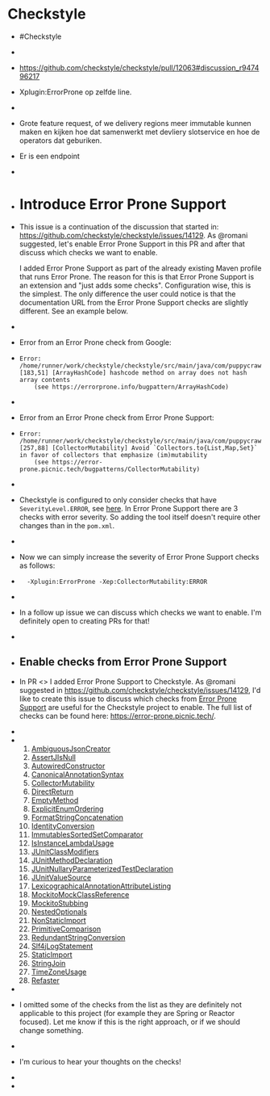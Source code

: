 # Checkstyle
- #Checkstyle
-
- https://github.com/checkstyle/checkstyle/pull/12063#discussion_r947496217
- Xplugin:ErrorProne op zelfde line.
-
- Grote feature request, of we delivery regions meer immutable kunnen maken en kijken hoe dat samenwerkt met devliery slotservice en hoe de operators dat geburiken.
- Er is een endpoint
-
- # Introduce Error Prone Support
- This issue is a continuation of the discussion that started in: https://github.com/checkstyle/checkstyle/issues/14129. As @romani suggested, let's enable Error Prone Support in this PR and after that discuss which checks we want to enable.
  
  I added Error Prone Support as part of the already existing Maven profile that runs Error Prone. The reason for this is that Error Prone Support is an extension and "just adds some checks". Configuration wise, this is the simplest. The only difference the user could notice is that the documentation URL from the Error Prone Support checks are slightly different. See an example below.
-
- Error from an Error Prone check from Google:
- ```
  Error:  /home/runner/work/checkstyle/checkstyle/src/main/java/com/puppycrawl/tools/checkstyle/checks/javadoc/JavadocNodeImpl.java:[183,51] [ArrayHashCode] hashcode method on array does not hash array contents
      (see https://errorprone.info/bugpattern/ArrayHashCode)
  ```
-
- Error from an Error Prone check from Error Prone Support:
- ```
  Error:  /home/runner/work/checkstyle/checkstyle/src/main/java/com/puppycrawl/tools/checkstyle/checks/TranslationCheck.java:[257,88] [CollectorMutability] Avoid `Collectors.to{List,Map,Set}` in favor of collectors that emphasize (im)mutability
      (see https://error-prone.picnic.tech/bugpatterns/CollectorMutability)
  ```
-
- Checkstyle is configured to only consider checks that have `SeverityLevel.ERROR`, see [here](https://github.com/checkstyle/checkstyle/blob/master/.ci/error-prone-check.groovy#L89). In Error Prone Support there are 3 checks with error severity. So adding the tool itself doesn't require other changes than in the `pom.xml`.
-
- Now we can simply increase the severity of Error Prone Support checks as follows:
- ```
    -Xplugin:ErrorProne -Xep:CollectorMutability:ERROR
  ```
-
- In a follow up issue we can discuss which checks we want to enable. I'm definitely open to creating PRs for that!
-
- ## Enable checks from Error Prone Support
- In PR <> I added Error Prone Support to Checkstyle. As @romani suggested in https://github.com/checkstyle/checkstyle/issues/14129, I'd like to create this issue to discuss which checks from [Error Prone Support](https://github.com/picnicSupermarket/error-prone-support/) are useful for the Checkstyle project to enable. The full list of checks can be found here: https://error-prone.picnic.tech/.
-
- 1. [AmbiguousJsonCreator](error-prone.picnic.tech/bugpatterns/AmbiguousJsonCreator/)
  1. [AssertJIsNull](error-prone.picnic.tech/bugpatterns/AssertJIsNull/)
  1. [AutowiredConstructor](error-prone.picnic.tech/bugpatterns/AutowiredConstructor/)
  1. [CanonicalAnnotationSyntax](error-prone.picnic.tech/bugpatterns/CanonicalAnnotationSyntax/)
  1. [CollectorMutability](error-prone.picnic.tech/bugpatterns/CollectorMutability/)
  1. [DirectReturn](error-prone.picnic.tech/bugpatterns/DirectReturn/)
  1. [EmptyMethod](error-prone.picnic.tech/bugpatterns/EmptyMethod/)
  1. [ExplicitEnumOrdering](error-prone.picnic.tech/bugpatterns/ExplicitEnumOrdering/)
  1. [FormatStringConcatenation](error-prone.picnic.tech/bugpatterns/FormatStringConcatenation/)
  1. [IdentityConversion](error-prone.picnic.tech/bugpatterns/IdentityConversion/)
  1. [ImmutablesSortedSetComparator](error-prone.picnic.tech/bugpatterns/ImmutablesSortedSetComparator/)
  1. [IsInstanceLambdaUsage](error-prone.picnic.tech/bugpatterns/IsInstanceLambdaUsage/)
  1. [JUnitClassModifiers](error-prone.picnic.tech/bugpatterns/JUnitClassModifiers/)
  1. [JUnitMethodDeclaration](error-prone.picnic.tech/bugpatterns/JUnitMethodDeclaration/)
  1. [JUnitNullaryParameterizedTestDeclaration](error-prone.picnic.tech/bugpatterns/JUnitNullaryParameterizedTestDeclaration/)
  1. [JUnitValueSource](error-prone.picnic.tech/bugpatterns/JUnitValueSource/)
  1. [LexicographicalAnnotationAttributeListing](error-prone.picnic.tech/bugpatterns/LexicographicalAnnotationAttributeListing/)
  1. [MockitoMockClassReference](error-prone.picnic.tech/bugpatterns/MockitoMockClassReference/)
  1. [MockitoStubbing](error-prone.picnic.tech/bugpatterns/MockitoStubbing/)
  1. [NestedOptionals](error-prone.picnic.tech/bugpatterns/NestedOptionals/)
  1. [NonStaticImport](error-prone.picnic.tech/bugpatterns/NonStaticImport/)
  1. [PrimitiveComparison](error-prone.picnic.tech/bugpatterns/PrimitiveComparison/)
  1. [RedundantStringConversion](error-prone.picnic.tech/bugpatterns/RedundantStringConversion/)
  1. [Slf4jLogStatement](error-prone.picnic.tech/bugpatterns/Slf4jLogStatement/)
  1. [StaticImport](error-prone.picnic.tech/bugpatterns/StaticImport/)
  1. [StringJoin](error-prone.picnic.tech/bugpatterns/StringJoin/)
  1. [TimeZoneUsage](error-prone.picnic.tech/bugpatterns/TimeZoneUsage/)
  1. [Refaster](error-prone.picnic.tech/bugpatterns/Refaster/)
-
- I omitted some of the checks from the list as they are definitely not applicable to this project (for example they are Spring or Reactor focused). Let me know if this is the right approach, or if we should change something.
-
- I'm curious to hear your thoughts on the checks!
-
-